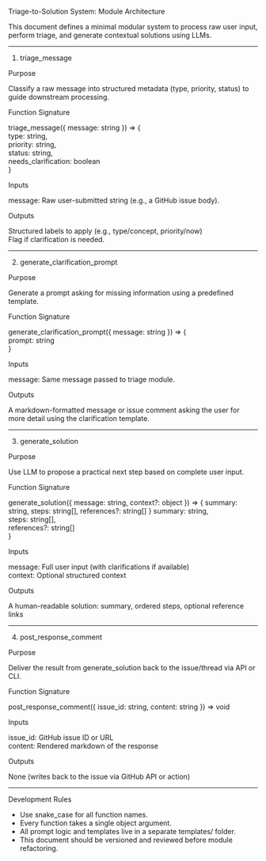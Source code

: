 Triage-to-Solution System: Module Architecture

This document defines a minimal modular system to process raw user input, perform triage, and generate contextual solutions using LLMs.

---

1. triage_message

Purpose

Classify a raw message into structured metadata (type, priority, status) to guide downstream processing.

Function Signature

triage_message({ message: string }) => {  
  type: string,  
  priority: string,  
  status: string,  
  needs_clarification: boolean  
}  

Inputs  

message: Raw user-submitted string (e.g., a GitHub issue body).  

Outputs  

Structured labels to apply (e.g., type/concept, priority/now)  
Flag if clarification is needed.

---

2. generate_clarification_prompt

Purpose

Generate a prompt asking for missing information using a predefined template.

Function Signature

generate_clarification_prompt({ message: string }) => {  
  prompt: string  
}  

Inputs  

message: Same message passed to triage module.

Outputs  

A markdown-formatted message or issue comment asking the user for more detail using the clarification template.

---

3. generate_solution

Purpose

Use LLM to propose a practical next step based on complete user input.

Function Signature

generate_solution({ message: string, context?: object }) => { summary: string, steps: string[], references?: string[] }
  summary: string,  
  steps: string[],  
  references?: string[]  
}  

Inputs  

message: Full user input (with clarifications if available)  
context: Optional structured context  

Outputs  

A human-readable solution: summary, ordered steps, optional reference links

---

4. post_response_comment

Purpose

Deliver the result from generate_solution back to the issue/thread via API or CLI.

Function Signature

post_response_comment({ issue_id: string, content: string }) => void

Inputs  

issue_id: GitHub issue ID or URL  
content: Rendered markdown of the response

Outputs  

None (writes back to the issue via GitHub API or action)

---

Development Rules

- Use snake_case for all function names.  
- Every function takes a single object argument.  
- All prompt logic and templates live in a separate templates/ folder.  
- This document should be versioned and reviewed before module refactoring.
